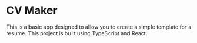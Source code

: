# CV Maker

This is a basic app designed to allow you to create a simple template for a resume. This project is built using TypeScript and React. 